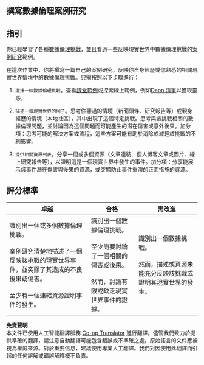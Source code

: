 <!--
CO_OP_TRANSLATOR_METADATA:
{
  "original_hash": "b588c0fc73014f52520c666efc3e0cc3",
  "translation_date": "2025-08-24T12:31:46+00:00",
  "source_file": "1-Introduction/02-ethics/assignment.md",
  "language_code": "hk"
}
-->
## 撰寫數據倫理案例研究

## 指引

你已經學習了各種[數據倫理挑戰](README.md#2-ethics-challenges)，並且看過一些反映現實世界中數據倫理挑戰的[案例研究](README.md#3-case-studies)範例。

在這次作業中，你將撰寫一篇自己的案例研究，反映你自身經歷或你熟悉的相關現實世界情境中的數據倫理挑戰。只需按照以下步驟進行：

1. `選擇一個數據倫理挑戰`。查看[課堂範例](README.md#2-ethics-challenges)或探索線上範例，例如[Deon 清單](https://deon.drivendata.org/examples/)以獲取靈感。

2. `描述一個現實世界的例子`。思考你聽過的情境（新聞頭條、研究報告等）或親身經歷的情境（本地社區），其中出現了這個特定挑戰。思考與該挑戰相關的數據倫理問題，並討論因為這個問題而可能產生的潛在傷害或意外後果。加分項：思考可能的解決方案或流程，這些方案可能有助於消除或減輕該挑戰的不利影響。

3. `提供相關資源列表`。分享一個或多個資源（文章連結、個人博客文章或圖片、線上研究報告等），以證明這是一個現實世界中發生的事件。加分項：分享能展示該事件潛在傷害與後果的資源，或突顯防止事件重演的正面措施的資源。



## 評分標準

卓越 | 合格 | 需改進
--- | --- | -- |
識別出一個或多個數據倫理挑戰。<br/><br/>案例研究清楚地描述了一個反映該挑戰的現實世界事件，並突顯了其造成的不良後果或傷害。<br/><br/>至少有一個連結資源證明事件的發生。 | 識別出一個數據倫理挑戰。<br/><br/>至少簡要討論了一個相關的傷害或後果。<br/><br/>然而，討論有限或缺乏現實世界事件的證據。 | 識別出一個數據挑戰。<br/><br/>然而，描述或資源未能充分反映該挑戰或證明其現實世界的發生。 |

**免責聲明**：  
本文件已使用人工智能翻譯服務 [Co-op Translator](https://github.com/Azure/co-op-translator) 進行翻譯。儘管我們致力於提供準確的翻譯，請注意自動翻譯可能包含錯誤或不準確之處。原始語言的文件應被視為權威來源。對於重要信息，建議使用專業人工翻譯。我們對因使用此翻譯而引起的任何誤解或錯誤解釋概不負責。